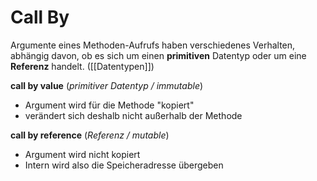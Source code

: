 # Call By
Argumente eines Methoden-Aufrufs haben verschiedenes Verhalten, abhängig davon, ob es sich um einen **primitiven** Datentyp oder um eine **Referenz** handelt. ([[Datentypen]])

**call by value** (_primitiver Datentyp / immutable_)

- Argument wird für die Methode "kopiert"
- verändert sich deshalb nicht außerhalb der Methode

**call by reference** (_Referenz / mutable_)

- Argument wird nicht kopiert
- Intern wird also die Speicheradresse übergeben
